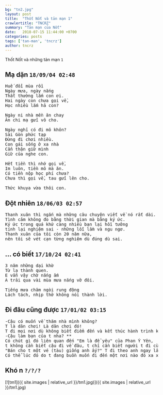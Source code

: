```yaml
---
bg: "tn2.jpg"
layout: post
title:  "Thốt Nốt và tản mạn 1"
crawlertitle: "TNCRZ"
summary: "Tản mạn của Nốt"
date:   2018-07-15 11:44:00 +0700
categories: posts
tags: ['tan-man', 'tncrz']
author: tncrz
---
```

Thốt Nốt và những tản mạn `1`
## Mạ dặn `18/09/04 02:48`

<pre>
Huế đổi mùa rồi
Ngày mưa, ngày nắng
Thất thường lắm con ơi.
Hai ngày con chưa gọi về,
Học nhiều lắm hả con?

Ngày ni nhà mền ăn chay
Ăn chi mạ gửi vô cho.

Ngày nghỉ có đi mô khôn?
Sài Gòn phức tạp
Đừng đi chơi nhiều.
Con gái sống ở xa nhà
Cẩn thận giữ mình
Giữ của nghe con.

Hết tiền thì nhớ gọi về,
Im luôn, tiền mô mà ăn.
Có tiền nộp học phí chưa?
Chưa thì gọi về, tau gửi lên cho.

Thức khuya vừa thôi con.
</pre>

## Đột nhiên `18/06/03 02:57`

<pre>
Thanh xuân thì ngắn mà những câu chuyện viết về nó rất dài. 
Tình cảm không đo bằng thời gian mà bằng ký ức. 
Ký ức trong quá khứ càng nhiều bạn lại hồi tưởng
tính lại nghiệm sai - những lỗi lầm và ngu ngơ.
Thanh xuân của tôi còn 20 năm nữa, 
nên tôi sẽ vét cạn từng nghiệm dù đúng dù sai.
</pre>

## ... có biết `17/10/24 02:41`

<pre>
3 năm những dại khờ
Từ lạ thành quen.
E vẫn vậy chờ nắng ấm 
A trải qua vài mùa mưa nắng vỡ đôi.

Tiếng mưa châm ngòi rung động
Lách tách, nhịp thở không nói thành lời.
</pre>

## Đi đâu cũng được `17/01/02 03:15`

<pre>
-Cậu có muốn về thăm nhà mình không?
T là dân chơi! Là dân chơi đó! 
T đi mọi nơi dù không biết điểm đến và kết thúc hành trình khi nào.
-Cậu làm bạn của t nha? **
Có chút gì đó liên quan đến "Em là để yêu" của Phan Ý Yên, 
t không cần biết cậu đi về đâu, t chỉ cần biết người t đi cùng là cậu. 
"Bán cho t một vé (tàu) giống anh ấy?" T đi theo anh ngay lần đầu tiên gặp. 
Có thể lúc đó do t đang buồn muốn đi đến một nơi nào đó xa xăm mà không ai biết đến t....
</pre>
## Khó n `?/?/?`

[![tm1]({{ site.images | relative_url }}/tm1.jpg)]({{ site.images | relative_url }}/tm1.jpg)